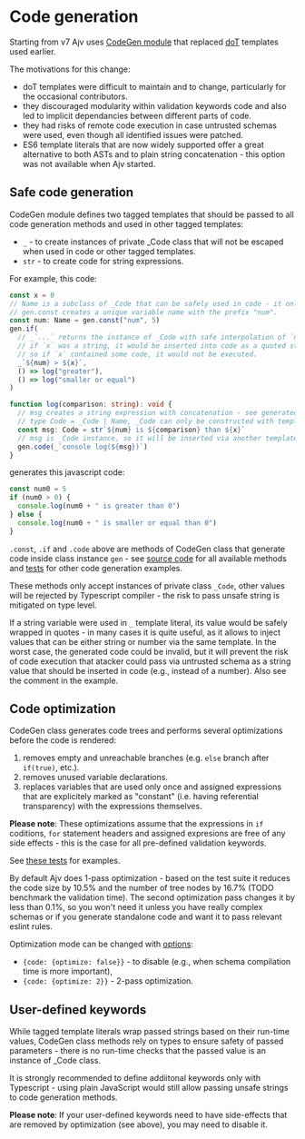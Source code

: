 # Code generation

Starting from v7 Ajv uses [CodeGen module](../lib/compile/codegen/index.ts) that replaced [doT](https://github.com/olado/dot) templates used earlier.

The motivations for this change:

- doT templates were difficult to maintain and to change, particularly for the occasional contributors.
- they discouraged modularity within validation keywords code and also led to implicit dependancies between different parts of code.
- they had risks of remote code execution in case untrusted schemas were used, even though all identified issues were patched.
- ES6 template literals that are now widely supported offer a great alternative to both ASTs and to plain string concatenation - this option was not available when Ajv started.

## Safe code generation

CodeGen module defines two tagged templates that should be passed to all code generation methods and used in other tagged templates:

- `_` - to create instances of private \_Code class that will not be escaped when used in code or other tagged templates.
- `str` - to create code for string expressions.

For example, this code:

```typescript
const x = 0
// Name is a subclass of _Code that can be safely used in code - it only allows valid identifiers
// gen.const creates a unique variable name with the prefix "num".
const num: Name = gen.const("num", 5)
gen.if(
  // _`...` returns the instance of _Code with safe interpolation of `num` and `x`.
  // if `x` was a string, it would be inserted into code as a quoted string value rather than as a code fragment,
  // so if `x` contained some code, it would not be executed.
  _`${num} > ${x}`,
  () => log("greater"),
  () => log("smaller or equal")
)

function log(comparison: string): void {
  // msg creates a string expression with concatenation - see generated code below
  // type Code = _Code | Name, _Code can only be constructed with template literals
  const msg: Code = str`${num} is ${comparison} than ${x}`
  // msg is _Code instance, so it will be inserted via another template without quotes
  gen.code(_`console log(${msg})`)
}
```

generates this javascript code:

```javascript
const num0 = 5
if (num0 > 0) {
  console.log(num0 + " is greater than 0")
} else {
  console.log(num0 + " is smaller or equal than 0")
}
```

`.const`, `.if` and `.code` above are methods of CodeGen class that generate code inside class instance `gen` - see [source code](../lib/compile/codegen/index.ts) for all available methods and [tests](../spec/codegen.spec.ts) for other code generation examples.

These methods only accept instances of private class `_Code`, other values will be rejected by Typescript compiler - the risk to pass unsafe string is mitigated on type level.

If a string variable were used in `_` template literal, its value would be safely wrapped in quotes - in many cases it is quite useful, as it allows to inject values that can be either string or number via the same template. In the worst case, the generated code could be invalid, but it will prevent the risk of code execution that atacker could pass via untrusted schema as a string value that should be inserted in code (e.g., instead of a number). Also see the comment in the example.

## Code optimization

CodeGen class generates code trees and performs several optimizations before the code is rendered:

1. removes empty and unreachable branches (e.g. `else` branch after `if(true)`, etc.).
2. removes unused variable declarations.
3. replaces variables that are used only once and assigned expressions that are explicitely marked as "constant" (i.e. having referential transparency) with the expressions themselves.

**Please note**: These optimizations assume that the expressions in `if` coditions, `for` statement headers and assigned expresions are free of any side effects - this is the case for all pre-defined validation keywords.

See [these tests](../spec/codegen.spec.ts) for examples.

By default Ajv does 1-pass optimization - based on the test suite it reduces the code size by 10.5% and the number of tree nodes by 16.7% (TODO benchmark the validation time). The second optimization pass changes it by less than 0.1%, so you won't need it unless you have really complex schemas or if you generate standalone code and want it to pass relevant eslint rules.

Optimization mode can be changed with [options](./api.md#options):

- `{code: {optimize: false}}` - to disable (e.g., when schema compilation time is more important),
- `{code: {optimize: 2}}` - 2-pass optimization.

## User-defined keywords

While tagged template literals wrap passed strings based on their run-time values, CodeGen class methods rely on types to ensure safety of passed parameters - there is no run-time checks that the passed value is an instance of \_Code class.

It is strongly recommended to define addiitonal keywords only with Typescript - using plain JavaScript would still allow passing unsafe strings to code generation methods.

**Please note**: If your user-defined keywords need to have side-effects that are removed by optimization (see above), you may need to disable it.
